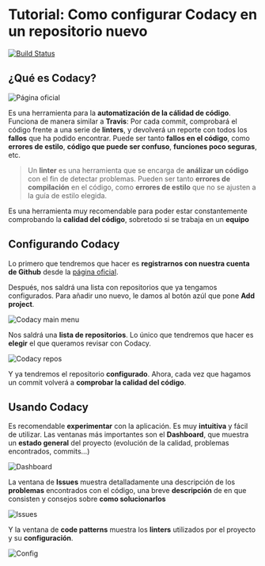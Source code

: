 # Tutorial: Como configurar Codacy en un repositorio nuevo

[![Build Status](https://travis-ci.org/alu0100769609/TravisTest.svg?branch=travis)](https://travis-ci.org/alu0100769609/TravisTest)


## ¿Qué es Codacy?

![Página oficial](https://www.codacy.com/)

Es una herramienta para la __automatización de la cálidad de código__. Funciona de manera similar a __Travis__: Por cada commit, comprobará el código frente a una serie de __linters__, y devolverá un reporte con todos los __fallos__ que ha podido encontrar. Puede ser tanto __fallos en el código__, como __errores de estilo__, __código que puede ser confuso__, __funciones poco seguras__, etc.

> Un __linter__ es una herramienta que se encarga de __análizar un código__ con el fin de detectar problemas. Pueden ser tanto __errores de compilación__ en el código, como __errores de estilo__ que no se ajusten a la guía de estilo elegida.

Es una herramienta muy recomendable para poder estar constantemente comprobando la __calidad del código__, sobretodo si se trabaja en un __equipo__

## Configurando Codacy

Lo primero que tendremos que hacer es __registrarnos con nuestra cuenta de Github__ desde la [página oficial](https://www.codacy.com/).

Después, nos saldrá una lista con repositorios que ya tengamos configurados. Para añadir uno nuevo, le damos al botón azúl que pone __Add project__.

![Codacy main menu](https://i.imgur.com/DEezO7F.png)

Nos saldrá una __lista de repositorios__. Lo único que tendremos que hacer es __elegir__ el que queramos revisar con Codacy.

![Codacy repos](https://i.imgur.com/4xqhmPo.png)

Y ya tendremos el repositorio __configurado__. Ahora, cada vez que hagamos un commit volverá a __comprobar la calidad del código__.

## Usando Codacy

Es recomendable __experimentar__ con la aplicación. Es muy __intuitiva__ y fácil de utilizar. Las ventanas más importantes son el __Dashboard__, que muestra un __estado general__ del proyecto (evolución de la calidad, problemas encontrados, commits...)

![Dashboard](https://i.imgur.com/2YQVald.png)

La ventana de __Issues__ muestra detalladamente una descripción de los __problemas__ encontrados con el código, una breve __descripción__ de en que consisten y consejos sobre __como solucionarlos__

![Issues](https://i.imgur.com/mjrg3Td.png)

Y la ventana de __code patterns__ muestra los __linters__ utilizados por el proyecto y su __configuración__.

![Config](https://i.imgur.com/wC3UOhR.png)

